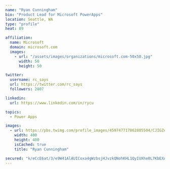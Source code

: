 ```yaml
---
name: "Ryan Cunningham"
bio: "Product Lead for Microsoft PowerApps"
location: Seattle, WA
type: "profile"
heat: 89

affiliation:
  name: Microsoft
  domain: microsoft.com
  images:
    - url: "/assets/images/organizations/microsoft.com-50x50.jpg"
      width: 50
      height: 50

twitter:
  username: rc_says
  url: https://twitter.com/rc_says
  followers: 2807

linkedin:
  url: https://www.linkedin.com/in/rycu

topics:
  - Power Apps

images:
  - url: https://pbs.twimg.com/profile_images/459747717862805504/CJIGZejd_400x400.png
    width: 400
    height: 400
    isCached: true
    title: "Ryan Cunningham"

secured: "k/eCcE6at/3/e9W41AlAUICoxa4gWzbsjHJvzkQNohKHL1QyIUXhe0L7KbEXAkK3x2elsRe/ncEmQUOvSYT75SahKDkc3nM5QHuwmcZ7tzZjmCtN9ZSq3w+JiUZWzb4xDtJr3DRJ3ofBEzixLFpCEKgiyjjeThU7sCXKZ80/2sTxhwf2f+PVkz6pdLzGgpgdgDdjwQYTc7oexmRlIHdOg/oTPDxzsfm+/Zres5xUg1gukT+XRBJcB2fA6SiExa0PZpptWYb/PVH3ag2sorkNBtM/ixNSF1/VmdsK05iKF5/Ht2yF/gOmw6avUyYU91fAXJ63qd+f2ByePrQwnYUP/esl/z2ecMBDmc8Eoq/RmD8hTppScGLU1k4s30swtHgXOPSZHGDmmbaW4kz2nOKxayaspipiWgxUXSUVBbMgdW4=;m/vxjYbR5c8F6K8qqvLagQ=="
---
```


